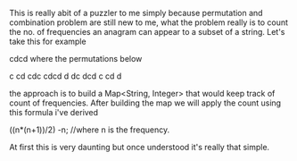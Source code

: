 This is really abit of a puzzler to me simply because permutation and combination problem are still new to me,
what the problem really is to count the no. of frequencies an anagram can appear to a subset of a string.
Let's take this for example

cdcd where the permutations below

c
cd
cdc
cdcd
d
dc
dcd
c
cd
d

the approach is to build a Map<String, Integer> that would keep track of count of frequencies.
After building the map we will apply the count using this formula i've derived

((n*(n+1))/2) -n; //where n is the frequency.

At first this is very daunting but once understood it's really that simple.